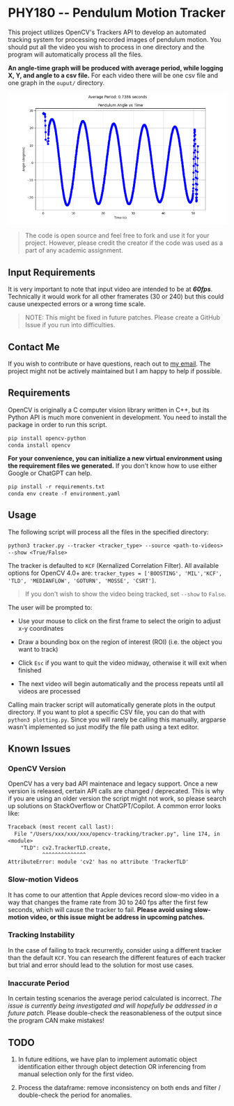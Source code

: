 # PHY180 -- Pendulum Motion Tracker

This project utilizes OpenCV's Trackers API to develop an automated tracking system for processing recorded images of pendulum motion. You should put all the video you wish to process in one directory and the program will automatically process all the files.

**An angle-time graph will be produced with average period, while logging X, Y, and angle to a csv file.** For each video there will be one csv file and one graph in the `ouput/` directory.

![Sample graph](angle-time-sample.png)

> The code is open source and feel free to fork and use it for your project. However, please credit the creator if the code was used as a part of any academic assignment.

## Input Requirements

It is very important to note that input video are intended to be at _**60fps**_. Technically it would work for all other framerates (30 or 240) but this could cause unexpected errors or a wrong time scale.

> NOTE: This might be fixed in future patches. Please create a GitHub Issue if you run into difficulties.

## Contact Me

If you wish to contribute or have questions, reach out to [my email](jetjiang.ez@gmail.com). The project might not be actively maintained but I am happy to help if possible.

## Requirements

OpenCV is originally a C computer vision library written in C++, but its Python API is much more convenient in development. You need to install the package in order to run this script.

```
pip install opencv-python
conda install opencv
```

**For your convenience, you can initialize a new virtual environment using the requirement files we generated.** If you don't know how to use either Google or ChatGPT can help.

```
pip install -r requirements.txt
conda env create -f environment.yaml
```

## Usage

The following script will process all the files in the specified directory:

```
python3 tracker.py --tracker <tracker_type> --source <path-to-videos> --show <True/False>
```

The tracker is defaulted to `KCF` (Kernalized Correlation Filter). All available options for OpenCV 4.0+ are: `tracker_types = ['BOOSTING', 'MIL','KCF', 'TLD', 'MEDIANFLOW', 'GOTURN', 'MOSSE', 'CSRT']`.

> If you don't wish to show the video being tracked, set `--show` to `False`.

The user will be prompted to:

- Use your mouse to click on the first frame to select the origin to adjust x-y coordinates

- Draw a bounding box on the region of interest (ROI) (i.e. the object you want to track)

- Click `Esc` if you want to quit the video midway, otherwise it will exit when finished

- The next video will begin automatically and the process repeats until all videos are processed

Calling main tracker script will automatically generate plots in the output directory. If you want to plot a specific CSV file, you can do that with `python3 plotting.py`. Since you will rarely be calling this manually, argparse wasn't implemented so just modify the file path using a text editor.

## Known Issues

### OpenCV Version

OpenCV has a very bad API maintenace and legacy support. Once a new version is released, certain API calls are changed / deprecated. This is why if you are using an older version the script might not work, so please search up solutions on StackOverflow or ChatGPT/Copilot. A common error looks like:

```
Traceback (most recent call last):
  File "/Users/xxx/xxx/xxx/opencv-tracking/tracker.py", line 174, in <module>
    "TLD": cv2.TrackerTLD.create,
           ^^^^^^^^^^^^^^
AttributeError: module 'cv2' has no attribute 'TrackerTLD'
```

### Slow-motion Videos

It has come to our attention that Apple devices record slow-mo video in a way that changes the frame rate from 30 to 240 fps after the first few seconds, which will cause the tracker to fail. **Please avoid using slow-motion video, or this issue might be address in upcoming patches.**

### Tracking Instability

In the case of failing to track recurrently, consider using a different tracker than the default `KCF`. You can research the different features of each tracker but trial and error should lead to the solution for most use cases.

### Inaccurate Period

In certain testing scenarios the average period calculated is incorrect. _The issue is currently being investigated and will hopefully be addressed in a future patch._ Please double-check the reasonableness of the output since the program CAN make mistakes!

## TODO

1. In future editions, we have plan to implement automatic object identification either through object detection OR inferencing from manual selection only for the first video.

2. Process the dataframe: remove inconsistency on both ends and filter / double-check the period for anomalies.
